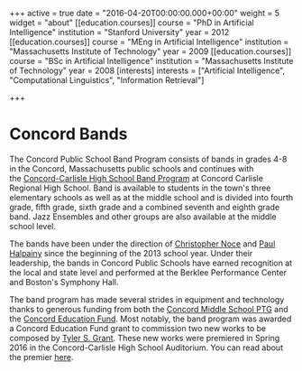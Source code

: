 +++
active = true
date = "2016-04-20T00:00:00.000+00:00"
weight = 5
widget = "about"
[[education.courses]]
course = "PhD in Artificial Intelligence"
institution = "Stanford University"
year = 2012
[[education.courses]]
course = "MEng in Artificial Intelligence"
institution = "Massachusetts Institute of Technology"
year = 2009
[[education.courses]]
course = "BSc in Artificial Intelligence"
institution = "Massachusetts Institute of Technology"
year = 2008
[interests]
interests = ["Artificial Intelligence", "Computational Linguistics", "Information Retrieval"]

+++
# Concord Bands

The Concord Public School Band Program consists of bands in grades 4-8 in the Concord, Massachusetts public schools and continues with the [Concord-Carlisle High School Band Program](http://cchsbands.com/ "http://cchsbands.com") at Concord Carlisle Regional High School. Band is available to students in the town's three elementary schools as well as at the middle school and is divided into fourth grade, fifth grade, sixth grade and a combined seventh and eighth grade band. Jazz Ensembles and other groups are also available at the middle school level.

The bands have been under the direction of [Christopher Noce](http://concordbands.org/our_directors#christopher_noce "our_directors") and [Paul Halpainy](http://concordbands.org/our_directors#paul_halpainy "our_directors") since the beginning of the 2013 school year. Under their leadership, the bands in Concord Public Schools have earned recognition at the local and state level and performed at the Berklee Performance Center and Boston's Symphony Hall.

The band program has made several strides in equipment and technology thanks to generous funding from both the [Concord Middle School PTG](http://cmsptg.org/ "http://cmsptg.org/") and the [Concord Education Fund](http://concordedfund.org/ "http://concordedfund.org/"). Most notably, the band program was awarded a Concord Education Fund grant to commission two new works to be composed by [Tyler S. Grant](http://www.tylersgrant.com/ "http://www.tylersgrant.com/"). These new works were premiered in Spring 2016 in the Concord-Carlisle High School Auditorium. You can read about the premier [here](http://concordedfund.org/2016/06/cms-band-performs-two-world-premier-pieces/ "http://concordedfund.org/2016/06/cms-band-performs-two-world-premier-pieces/").